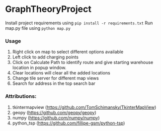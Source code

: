 ﻿# GraphTheoryProject
Install project requirements using ``` pip install -r requirements.txt ```
Run map.py file using ``` python map.py ```

### Usage
1. Right click on map to select different options available
2. Left click to add charging points
3. Click on Calculate Path to identify route and give starting warehouse location in popup window.
4. Clear locations will clear all the added locations
5. Change tile server for different map views
6. Search for address in the top search bar

### Attributions:
1. tkintermapview (https://github.com/TomSchimansky/TkinterMapView)
2. geopy (https://github.com/geopy/geopy)
3. numpy (https://github.com/numpy/numpy)
4. python_tsp (https://github.com/fillipe-gsm/python-tsp)
